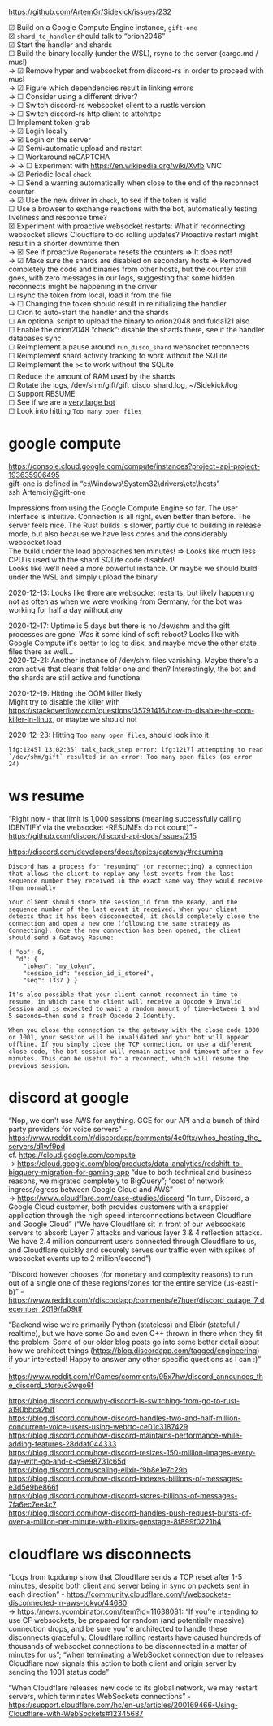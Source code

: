 https://github.com/ArtemGr/Sidekick/issues/232

☑ Build on a Google Compute Engine instance, `gift-one`  
☒ `shard_to_handler` should talk to “orion2046”  
☑ Start the handler and shards  
☐ Build the binary locally (under the WSL), rsync to the server (cargo.md / musl)  
→ ☑ Remove hyper and websocket from discord-rs in order to proceed with musl  
→ ☑ Figure which dependencies result in linking errors  
→ ☐ Consider using a different driver?  
→ ☐ Switch discord-rs websocket client to a rustls version  
→ ☐ Switch discord-rs http client to attohttpc  
☐ Implement token grab  
→ ☑ Login locally  
→ ☒ Login on the server  
→ ☑ Semi-automatic upload and restart  
→ ☐ Workaround reCAPTCHA  
→ → ☐ Experiment with https://en.wikipedia.org/wiki/Xvfb VNC  
→ ☑ Periodic local `check`  
→ ☐ Send a warning automatically when close to the end of the reconnect counter  
→ ☑ Use the new driver in `check`, to see if the token is valid  
☐ Use a browser to exchange reactions with the bot, automatically testing liveliness and response time?  
☒ Experiment with proactive websocket restarts: What if reconnecting websocket allows Cloudflare to do rolling updates? Proactive restart might result in a shorter downtime then  
→ ☒ See if proactive `Regenerate` resets the counters ⇒ It does not!  
→ ☑ Make sure the shards are disabled on secondary hosts ⇒ Removed completely the code and binaries from other hosts, but the counter still goes, with zero messages in our logs, suggesting that some hidden reconnects might be happening in the driver  
☐ rsync the token from local, load it from the file  
→ ☐ Changing the token should result in reinitializing the handler  
☐ Cron to auto-start the handler and the shards  
☐ An optional script to upload the binary to orion2048 and fulda121 also  
☐ Enable the orion2048 “check”: disable the shards there, see if the handler databases sync  
☐ Reimplement a pause around `run_disco_shard` websocket reconnects  
☐ Reimplement shard activity tracking to work without the SQLite  
☐ Reimplement the :scissors: to work without the SQLite  
☐ Reduce the amount of RAM used by the shards  
☐ Rotate the logs, /dev/shm/gift/gift_disco_shard.log, ~/Sidekick/log  
☐ Support RESUME  
☐ See if we are a [very large bot](https://discord.com/developers/docs/topics/gateway#sharding-for-very-large-bots)  
☐ Look into hitting `Too many open files`

# google compute

https://console.cloud.google.com/compute/instances?project=api-project-193635906495  
gift-one is defined in “c:\Windows\System32\drivers\etc\hosts”  
ssh Artemciy@gift-one

Impressions from using the Google Compute Engine so far. The user interface is intuitive. Connection is all right, even better than before. The server feels nice. The Rust builds is slower, partly due to building in release mode, but also because we have less cores and the considerably websocket load  
The build under the load approaches ten minutes! ⇒ Looks like much less CPU is used with the shard SQLite code disabled!  
Looks like we'll need a more powerful instance. Or maybe we should build under the WSL and simply upload the binary

2020-12-13: Looks like there are websocket restarts, but likely happening not as often as when we were working from Germany, for the bot was working for half a day without any

2020-12-17: Uptime is 5 days but there is no /dev/shm and the gift processes are gone. Was it some kind of soft reboot? Looks like with Google Compute it's better to log to disk, and maybe move the other state files there as well…  
2020-12-21: Another instance of /dev/shm files vanishing. Maybe there's a cron active that cleans that folder one and then? Interestingly, the bot and the shards are still active and functional

2020-12-19: Hitting the OOM killer likely  
Might try to disable the killer with https://stackoverflow.com/questions/35791416/how-to-disable-the-oom-killer-in-linux, or maybe we should not

2020-12-23: Hitting `Too many open files`, should look into it

    lfg:1245] 13:02:35] talk_back_step error: lfg:1217] attempting to read `/dev/shm/gift` resulted in an error: Too many open files (os error 24)

# ws resume

“Right now - that limit is 1,000 sessions (meaning successfully calling IDENTIFY via the websocket -RESUMEs do not count)” - https://github.com/discord/discord-api-docs/issues/215

https://discord.com/developers/docs/topics/gateway#resuming

    Discord has a process for "resuming" (or reconnecting) a connection that allows the client to replay any lost events from the last sequence number they received in the exact same way they would receive them normally

    Your client should store the session_id from the Ready, and the sequence number of the last event it received. When your client detects that it has been disconnected, it should completely close the connection and open a new one (following the same strategy as Connecting). Once the new connection has been opened, the client should send a Gateway Resume:

    { "op": 6,
      "d": {
        "token": "my_token",
        "session_id": "session_id_i_stored",
        "seq": 1337 } }

    It's also possible that your client cannot reconnect in time to resume, in which case the client will receive a Opcode 9 Invalid Session and is expected to wait a random amount of time—between 1 and 5 seconds—then send a fresh Opcode 2 Identify.

    When you close the connection to the gateway with the close code 1000 or 1001, your session will be invalidated and your bot will appear offline. If you simply close the TCP connection, or use a different close code, the bot session will remain active and timeout after a few minutes. This can be useful for a reconnect, which will resume the previous session.

# discord at google

“Nop, we don't use AWS for anything. GCE for our API and a bunch of third-party providers for voice servers” - https://www.reddit.com/r/discordapp/comments/4e0ftx/whos_hosting_the_servers/d1wf9pd  
cf. https://cloud.google.com/compute  
→ https://cloud.google.com/blog/products/data-analytics/redshift-to-bigquery-migration-for-gaming-app “due to both technical and business reasons, we migrated completely to BigQuery”; “cost of network ingress/egress between Google Cloud and AWS”  
→ https://www.cloudflare.com/case-studies/discord “In turn, Discord, a Google Cloud customer, both provides customers with a snappier application through the high speed interconnections between Cloudflare and Google Cloud” (“We have Cloudflare sit in front of our websockets servers to absorb Layer 7 attacks and various layer 3 & 4 reflection attacks. We have 2.4 million concurrent users connected through Cloudflare to us, and Cloudflare quickly and securely serves our traffic even with spikes of websocket events up to 2 million/second”)

“Discord however chooses (for monetary and complexity reasons) to run out of a single one of these regions/zones for the entire service (us-east1-b)” - https://www.reddit.com/r/discordapp/comments/e7huer/discord_outage_7_december_2019/fa09tlf

“Backend wise we're primarily Python (stateless) and Elixir (stateful / realtime), but we have some Go and even C++ thrown in there when they fit the problem. Some of our older blog posts go into some better detail about how we architect things (https://blog.discordapp.com/tagged/engineering) if your interested! Happy to answer any other specific questions as I can :)” - https://www.reddit.com/r/Games/comments/95x7hw/discord_announces_the_discord_store/e3wgo6f

https://blog.discord.com/why-discord-is-switching-from-go-to-rust-a190bbca2b1f  
https://blog.discord.com/how-discord-handles-two-and-half-million-concurrent-voice-users-using-webrtc-ce01c3187429  
https://blog.discord.com/how-discord-maintains-performance-while-adding-features-28ddaf044333  
https://blog.discord.com/how-discord-resizes-150-million-images-every-day-with-go-and-c-c9e98731c65d  
https://blog.discord.com/scaling-elixir-f9b8e1e7c29b  
https://blog.discord.com/how-discord-indexes-billions-of-messages-e3d5e9be866f  
https://blog.discord.com/how-discord-stores-billions-of-messages-7fa6ec7ee4c7  
https://blog.discord.com/how-discord-handles-push-request-bursts-of-over-a-million-per-minute-with-elixirs-genstage-8f899f0221b4

# cloudflare ws disconnects

“Logs from tcpdump show that Cloudflare sends a TCP reset after 1-5 minutes, despite both client and server being in sync on packets sent in each direction” - https://community.cloudflare.com/t/websockets-disconnected-in-aws-tokyo/44680  
→ https://news.ycombinator.com/item?id=11638081: “If you’re intending to use CF websockets, be prepared for random (and potentially massive) connection drops, and be sure you’re architected to handle these disconnects gracefully. Cloudflare rolling restarts have caused hundreds of thousands of websocket connections to be disconnected in a matter of minutes for us”; “when terminating a WebSocket connection due to releases Cloudflare now signals this action to both client and origin server by sending the 1001 status code”

“When Cloudflare releases new code to its global network, we may restart servers, which terminates WebSockets connections” - https://support.cloudflare.com/hc/en-us/articles/200169466-Using-Cloudflare-with-WebSockets#12345687
